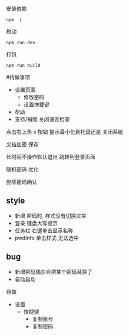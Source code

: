 安装依赖
```
npm  i
```
启动
```
npm run dev
```
打包
```
npm run build
```

#待做事项

- 设置页面
  - 修改密码
  - 设置快捷键
- 帮助
- 支持/捐赠
关闭语言检查

点击右上角 x 按钮 提示最小化到托盘还是 关闭系统

文档加密 保存

长时间不操作默认退出 跳转到登录页面

随机密码 优化

删除密码确认



## style
- 新增 密码时, 样式没有切换过来
- 登录 键盘大写提示
- 任务栏 右键单击显示名称
- pwdInfo 单击样式 无法选中

## bug
- 新增密码偶尔会把某个密码替换了
- 自动启动


待做

- 设置 
  - 快捷键
    - 复制账号
    - 复制密码